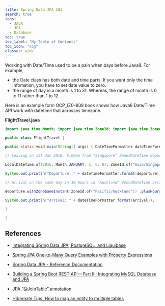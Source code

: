 ```yaml
---
title: Spring Data JPA 101
search: true
tags: 
  - JAVA
  - JPA
  - Database
toc: true
toc_label: "My Table of Contents"
toc_icon: "cog"
classes: wide
---
```


Working with Date/Time used to be a pain when days before Java8. For example, 
- the Date class has both date and time parts. If you want only the time infomation, you have to set date value to zero.
- the range of day in a month is 1 to 31. Whereas, the range of month is 0 to 11 rather than 1 to 12.

Here is an example form OCP_IZ0-809 book shows how Java8 Date/Time API work with datetime that acrosses timezone.

**FlightTravel.java**
```java
import java.time.Month; import java.time.ZoneId; import java.time.ZonedDateTime; import java.time.LocalDateTime; import java.time.format.DateTimeFormatter;

public class FlightTravel {

public static void main(String[] args) { DateTimeFormatter dateTimeFormatter = DateTimeFormatter.ofPattern("dd MMM yyyy hh.mm a");

// Leaving on 1st Jan 2016, 6:00am from "Singapore" ZonedDateTime departure = ZonedDateTime.of(

LocalDateTime.of(2016, Month.JANUARY, 1, 6, 0), ZoneId.of("Asia/Singapore"));

System.out.println("Departure: " + dateTimeFormatter.format(departure));

// Arrival on the same day in 10 hours in "Auckland" ZonedDateTime arrival =

departure.withZoneSameInstant(ZoneId.of("Pacific/Auckland")) .plusHours(10);

System.out.println("Arrival: " + dateTimeFormatter.format(arrival));

}

}
```

## References 

- [Integrating Spring Data JPA, PostgreSQL, and Liquibase](https://auth0.com/blog/integrating-spring-data-jpa-postgresql-liquibase/?utm_source=medium&utm_medium=sc&utm_campaign=spring_data_jpa)

- [Spring JPA One-to-Many Query Examples with Property Expressions](https://medium.com/@evonsdesigns/spring-jpa-one-to-many-query-examples-281078bc457b)

- [Spring Data JPA - Reference Documentation](https://docs.spring.io/spring-data/jpa/docs/current/reference/html/)

- [Building a Spring Boot REST API — Part III: Integrating MySQL Database and JPA](https://medium.com/@salisuwy/building-a-spring-boot-rest-api-part-iii-integrating-mysql-database-and-jpa-81391404046a)

- [JPA “@JoinTable” annotation](https://stackoverflow.com/questions/5478328/jpa-jointable-annotation)

- [Hibernate Tips: How to map an entity to multiple tables](https://www.thoughts-on-java.org/hibernate-tips-how-to-map-an-entity-to-multiple-tables/)

